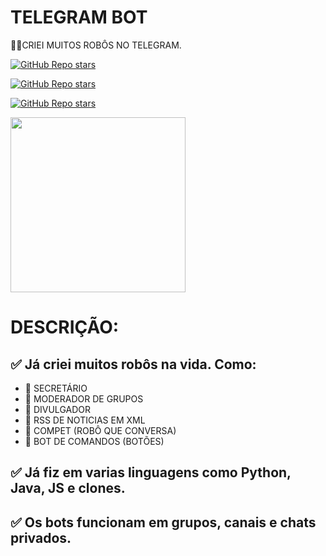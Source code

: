 # TELEGRAM BOT
👨‍⚖️CRIEI MUITOS ROBÔS NO TELEGRAM.

[![GitHub Repo stars](https://img.shields.io/badge/VILHALVA-GITHUB-03A9F4?logo=github)](https://github.com/VILHALVA) <br>

[![GitHub Repo stars](https://img.shields.io/badge/ACESSAR%20O%20REPOSITORIO-GITHUB-03A9F4?logo=github)](https://github.com/VILHALVA/TELEGRAM-BOT)

[![GitHub Repo stars](https://img.shields.io/badge/FAZER%20O%20CURSO-CANAL-03A9F4?logo=telegram)](https://t.me/BOTCRIADO)

<img src="https://umbo.net.br/wp-content/uploads/2020/01/original-bc9005f2201cfb175f85da1edd075222.jpg" align="center" width="280"> <br>

# DESCRIÇÃO:

## ✅ Já criei muitos robôs na vida. Como:
* 🔹 SECRETÁRIO
* 🔹 MODERADOR DE GRUPOS
* 🔹 DIVULGADOR
* 🔹 RSS DE NOTICIAS EM XML
* 🔹 COMPET (ROBÔ QUE CONVERSA)
* 🔹 BOT DE COMANDOS (BOTÕES)
## ✅ Já fiz em varias linguagens como Python, Java, JS e clones.
## ✅ Os bots funcionam em grupos, canais e chats privados.


